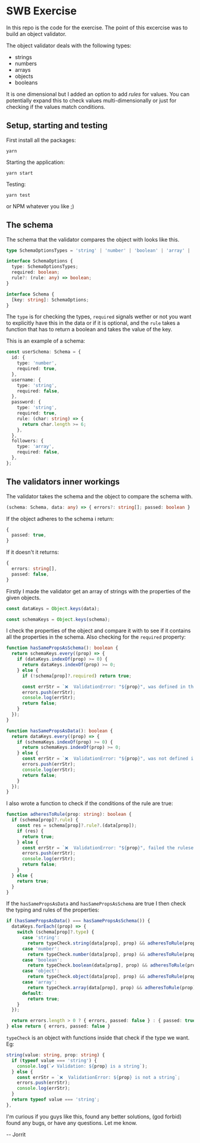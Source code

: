 # SWB Exercise

In this repo is the code for the exercise. The point of this excercise was to build an object validator.

The object validator deals with the following types:

* strings
* numbers
* arrays
* objects
* booleans

It is one dimensional but I added an option to add *rules* for values. You can potentially expand this to check values multi-dimensionally or just for checking if the values match conditions.

## Setup, starting and testing

First install all the packages:
```
yarn
```

Starting the application:
```
yarn start
```

Testing:
```
yarn test
```
or NPM whatever you like ;)

## The schema

The schema that the validator compares the object with looks like this.

```typescript
type SchemaOptionsTypes = 'string' | 'number' | 'boolean' | 'array' | 'object';

interface SchemaOptions {
  type: SchemaOptionsTypes;
  required: boolean;
  rule?: (rule: any) => boolean;
}

interface Schema {
  [key: string]: SchemaOptions;
}
```

The `type` is for checking the types, `required` signals wether or not you want to explicitly have this in the data or if it is optional, and the `rule` takes a function that has to return a boolean and takes the value of the key.

This is an example of a schema:

```typescript
const userSchema: Schema = {
  id: {
    type: 'number',
    required: true,
  },
  username: {
    type: 'string',
    required: false,
  },
  password: {
    type: 'string',
    required: true,
    rule: (char: string) => {
      return char.length >= 6;
    },
  },
  followers: {
    type: 'array',
    required: false,
  },
};

```

## The validators inner workings

The validator takes the schema and the object to compare the schema with. 

```typescript
(schema: Schema, data: any) => { errors?: string[]; passed: boolean }
```


If the object adheres to the schema i return:
```typescript
{
  passed: true,
}
```

If it doesn't it returns:
```typescript
{
  errors: string[],
  passed: false,
}
```

Firstly I made the validator get an array of strings with the properties of the given objects.

```typescript
const dataKeys = Object.keys(data);

const schemaKeys = Object.keys(schema);
```


I check the properties of the object and compare it with to see if it contains all the properties in the schema. Also checking for the `required` property:
```typescript
function hasSamePropsAsSchema(): boolean {
  return schemaKeys.every((prop) => {
    if (dataKeys.indexOf(prop) >= 0) {
      return dataKeys.indexOf(prop) >= 0;
    } else {
      if (!schema[prop]?.required) return true;

      const errStr = `❌  ValidationError: "${prop}", was defined in the schema, but it is not present in the data...`;
      errors.push(errStr);
      console.log(errStr);
      return false;
    }
  });
}

```
```typescript
function hasSamePropsAsData(): boolean {
  return dataKeys.every((prop) => {
    if (schemaKeys.indexOf(prop) >= 0) {
      return schemaKeys.indexOf(prop) >= 0;
    } else {
      const errStr = `❌  ValidationError: "${prop}", was not defined in schema, but it is present in the data...`;
      errors.push(errStr);
      console.log(errStr);
      return false;
    }
  });
}
```

I also wrote a function to check if the conditions of the rule are true:

```typescript
function adheresToRule(prop: string): boolean {
  if (schema[prop]?.rule) {
    const res = schema[prop]?.rule?.(data[prop]);
    if (res) {
      return true;
    } else {
      const errStr = `❌  ValidationError: "${prop}", failed the ruleset...`;
      errors.push(errStr);
      console.log(errStr);
      return false;
    }
  } else {
    return true;
  }
}
```

If the `hasSamePropsAsData` and `hasSamePropsAsSchema` are true I then check the typing and rules of the properties:

```typescript
if (hasSamePropsAsData() === hasSamePropsAsSchema()) {
  dataKeys.forEach((prop) => {
    switch (schema[prop]?.type) {
      case 'string':
        return typeCheck.string(data[prop], prop) && adheresToRule(prop);
      case 'number':
        return typeCheck.number(data[prop], prop) && adheresToRule(prop);
      case 'boolean':
        return typeCheck.boolean(data[prop], prop) && adheresToRule(prop);
      case 'object':
        return typeCheck.object(data[prop], prop) && adheresToRule(prop);
      case 'array':
        return typeCheck.array(data[prop], prop) && adheresToRule(prop);
      default:
        return true;
    }
  });

  return errors.length > 0 ? { errors, passed: false } : { passed: true };
} else return { errors, passed: false }
```

`typeCheck` is an object with functions inside that check if the type we want. Eg:
```typescript
string(value: string, prop: string) {
  if (typeof value === 'string') {
    console.log(`✔️ Validation: ${prop} is a string`);
  } else {
    const errStr = `❌  ValidationError: ${prop} is not a string`;
    errors.push(errStr);
    console.log(errStr);
  }
  return typeof value === 'string';
},
```

I'm curious if you guys like this, found any better solutions, (god forbid) found any bugs, or have any questions. Let me know.

-- Jorrit
